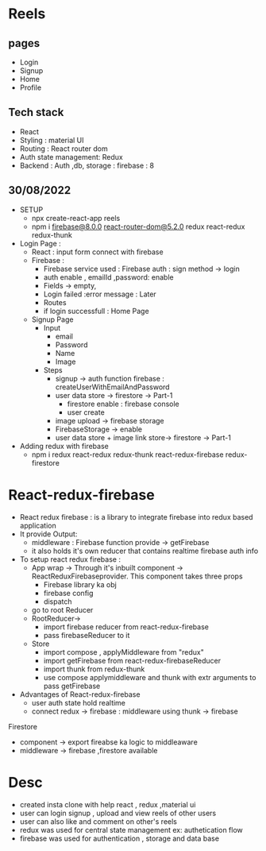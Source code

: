 # Reels

## pages
* Login
* Signup
* Home
* Profile
## Tech stack
* React 
* Styling : material UI
* Routing : React router dom
* Auth state management: Redux
* Backend : Auth ,db, storage : firebase : 8

## 30/08/2022
* SETUP
  * npx create-react-app reels
  * npm  i firebase@8.0.0  react-router-dom@5.2.0 redux react-redux redux-thunk
* Login Page : 
  * React : input form connect with firebase 
  * Firebase :
    * Firebase service used : Firebase auth : sign method -> login 
    *  auth enable , emailId ,password: enable
    *  Fields -> empty, 
    *  Login failed :error message  : Later 
    *  Routes  
    *  if login successfull  : Home Page 
  * Signup Page 
    * Input
      * email
      * Password
      * Name
      * Image 
    * Steps
      * signup -> auth function firebase : createUserWithEmailAndPassword 
      * user data store -> firestore -> Part-1
        * firestore enable : firebase console
        * user create 
      * image upload -> firebase storage
      * FirebaseStorage -> enable   
      * user data store + image link store-> firestore -> Part-1
 * Adding redux with firebase 
   * npm i redux react-redux redux-thunk react-redux-firebase redux-firestore

# React-redux-firebase 
* React redux firebase : is a library to integrate firebase into redux based application
* It provide Output: 
    * middleware : Firebase function provide -> getFirebase 
    * it also holds it's own reducer that contains realtime firebase auth info 
* To setup react redux firebase :
    * App wrap -> Through it's inbuilt component -> ReactReduxFirebaseprovider. This component takes three props 
      * Firebase library ka obj
      * firebase config
      * dispatch 
    * go to root Reducer
    * RootReducer-> 
      * import firebase reducer from react-redux-firebase 
      * pass firebaseReducer to it
    * Store
      * import compose , applyMiddleware from "redux"
      * import getFirebase from react-redux-firebaseReducer
      * import thunk from redux-thunk
      * use compose applymiddleware and thunk with extr arguments to pass getFirebase
* Advantages of React-redux-firebase   
  * user auth state hold realtime
  * connect redux -> firebase : middleware using thunk -> firebase



Firestore
* component -> export fireabse ka logic to middleaware
* middleware -> firebase ,firestore available



# Desc 
* created insta clone with help react , redux ,material ui 
* user can login signup , upload and view reels of other users
* user can also like and comment on other's reels
* redux was used for central state management  ex: authetication flow
* firebase was used for authentication , storage and data base
  




      